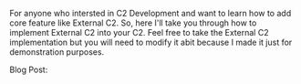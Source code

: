 For anyone who intersted in C2 Development and want to learn how to add core feature like External C2. So, here I'll take you through how to implement External C2 into your C2.
Feel free to take the External C2 implementation but you will need to modify it abit because I made it just for demonstration purposes.


Blog Post: 

